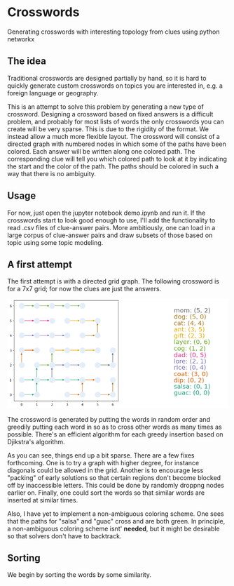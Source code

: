# Crosswords

Generating crosswords with interesting topology from clues using python networkx

## The idea

Traditional crosswords are designed partially by hand, so it is hard to quickly generate custom crosswords on topics you are interested in, e.g. a foreign language
or geography. 

This is an attempt to solve this problem by generating a new type of crossword. Designing a crossword based on fixed answers is a difficult problem, and probably
for most lists of words the only crosswords you can create will be very sparse. This is due to the rigidity of the format. We instead allow a much more flexible
layout. The crossword will consist of a directed graph with numbered nodes in which some of the paths have been colored. Each answer will be written along one 
colored path. The corresponding clue will tell you which colored path to look at it by indicating the start and the color of the path. The paths should be colored
in such a way that there is no ambiguity.

## Usage

For now, just open the jupyter notebook demo.ipynb and run it. If the crosswords start to look good enough to use, I'll add the functionality to read .csv files of clue-answer pairs. More ambitiously, one can load in a large corpus of clue-answer pairs and draw subsets of those based on topic using some topic modeling.

## A first attempt

The first attempt is with a directed grid graph. The following crossword is for a 7x7 grid; for now the clues are just the answers.

<img src = "crossword.png"/>

The crossword is generated by putting the words in random order and greedily putting each word in so as to cross other words as many times as possible. There's an efficient algorithm for each greedy insertion based on Djikstra's algorithm.

As you can see, things end up a bit sparse. There are a few fixes forthcoming. One is to try a graph with higher degree, for instance diagonals could be allowed
in the grid. Another is to encourage less "packing" of early solutions so that certain regions don't become blocked off by inaccessible letters. This could be done by randomly droppng nodes earlier on. Finally, one could
sort the words so that similar words are inserted at similar times.

Also, I have yet to implement a non-ambiguous coloring scheme. One sees that the paths for "salsa" and "guac" cross and are both green. In principle, a non-ambiguous coloring scheme isnt' **needed**, but it might be desirable so that solvers don't have to backtrack.


## Sorting

We begin by sorting the words by some similarity.


